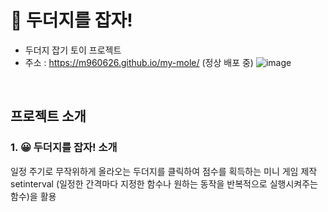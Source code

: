 # 🔨 두더지를 잡자!
* 두더지 잡기 토이 프로젝트
* 주소 : https://m960626.github.io/my-mole/ (정상 배포 중)
![image](https://github.com/m960626/toyMole/assets/127086721/a20f7204-a52a-4269-be2c-4ce7b61fc8fc)

<br/>

## 프로젝트 소개

### 1. 😀 두더지를 잡자! 소개
일정 주기로 무작위하게 올라오는 두더지를 클릭하여 점수를 획득하는 미니 게임 제작 <br>
setinterval (일정한 간격마다 지정한 함수나 원하는 동작을 반복적으로 실행시켜주는 함수)을 활용
